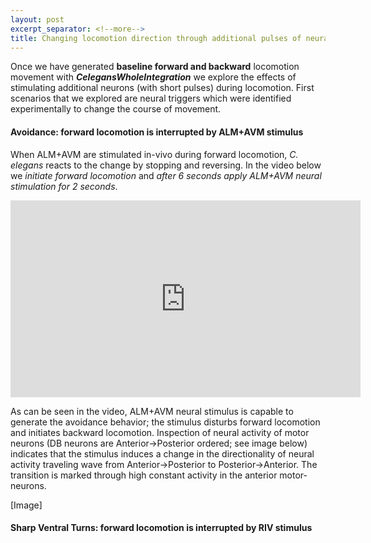 ```yaml
---
layout: post
excerpt_separator: <!--more-->
title: Changing locomotion direction through additional pulses of neural stimuli 
---
```


Once we have generated **baseline forward and backward** locomotion movement with **_CelegansWholeIntegration_** we explore the effects of stimulating additional neurons (with short pulses) during locomotion. First scenarios that we explored are neural triggers which were identified experimentally to change the course of movement.

#### Avoidance: forward locomotion is interrupted by ALM+AVM stimulus

When ALM+AVM are stimulated in-vivo during forward locomotion, _C. elegans_ reacts to the change by stopping and reversing. In the video below we *initiate forward locomotion* and *after 6 seconds apply ALM+AVM neural stimulation for 2 seconds*. 

<iframe width="560" height="315" src="https://www.youtube.com/embed/klOJb0DDGGU" frameborder="0" allow="accelerometer; autoplay; encrypted-media; gyroscope; picture-in-picture" allowfullscreen></iframe>

As can be seen in the video, <!--more--> ALM+AVM neural stimulus is capable to generate the avoidance behavior; the stimulus disturbs forward locomotion and initiates backward locomotion. Inspection of neural activity of motor neurons (DB neurons are Anterior->Posterior ordered; see image below) indicates that the stimulus induces a change in the directionality of neural activity traveling wave from Anterior->Posterior to Posterior->Anterior. The transition is marked through high constant activity in the anterior motor-neurons.

[Image]

#### Sharp Ventral Turns: forward locomotion is interrupted by RIV stimulus

